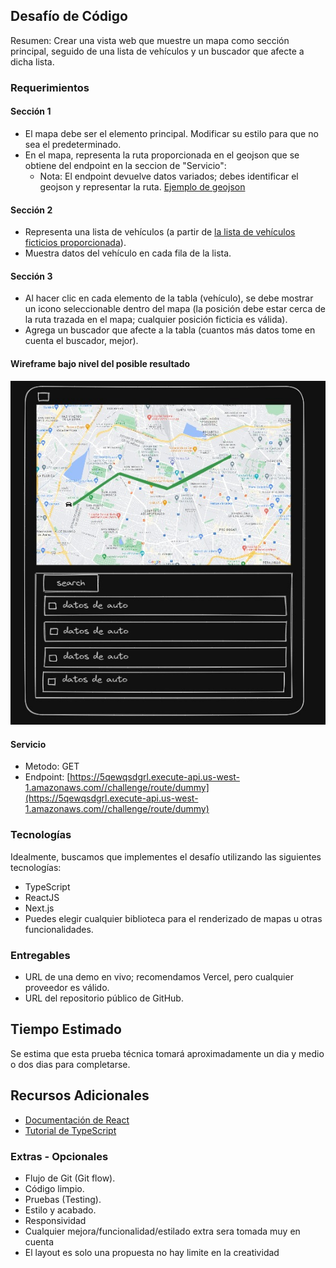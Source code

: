 ## Desafío de Código

Resumen: Crear una vista web que muestre un mapa como sección principal, seguido de una lista de vehículos y un buscador que afecte a dicha lista.

### Requerimientos

#### Sección 1
- El mapa debe ser el elemento principal. Modificar su estilo para que no sea el predeterminado.
- En el mapa, representa la ruta proporcionada en el geojson que se obtiene del endpoint en la seccion de "Servicio":
  - Nota: El endpoint devuelve datos variados; debes identificar el geojson y representar la ruta. [Ejemplo de geojson](assets/exampleRoute.geojson)

#### Sección 2
- Representa una lista de vehículos (a partir de [la lista de vehículos ficticios proporcionada](assets/carMock.json)).
- Muestra datos del vehículo en cada fila de la lista.

#### Sección 3
- Al hacer clic en cada elemento de la tabla (vehículo), se debe mostrar un icono seleccionable dentro del mapa (la posición debe estar cerca de la ruta trazada en el mapa; cualquier posición ficticia es válida).
- Agrega un buscador que afecte a la tabla (cuantos más datos tome en cuenta el buscador, mejor).


#### Wireframe bajo nivel del posible resultado
![Ejemplo](assets/viewExample.png)
#### Servicio
- Metodo: GET
- Endpoint:
[https://5qewqsdgrl.execute-api.us-west-1.amazonaws.com//challenge/route/dummy](https://5qewqsdgrl.execute-api.us-west-1.amazonaws.com//challenge/route/dummy)

### Tecnologías
Idealmente, buscamos que implementes el desafío utilizando las siguientes tecnologías:
- TypeScript
- ReactJS
- Next.js
- Puedes elegir cualquier biblioteca para el renderizado de mapas u otras funcionalidades.

### Entregables

- URL de una demo en vivo; recomendamos Vercel, pero cualquier proveedor es válido.
- URL del repositorio público de GitHub.


## Tiempo Estimado

Se estima que esta prueba técnica tomará aproximadamente un dia y medio o dos dias para completarse.

## Recursos Adicionales

- [Documentación de React](https://reactjs.org/docs/getting-started.html)
- [Tutorial de TypeScript](https://www.typescriptlang.org/docs/)


### Extras - Opcionales
- Flujo de Git (Git flow).
- Código limpio.
- Pruebas (Testing).
- Estilo y acabado.
- Responsividad
- Cualquier mejora/funcionalidad/estilado extra sera tomada muy en cuenta
- El layout es solo una propuesta  no hay limite en la creatividad